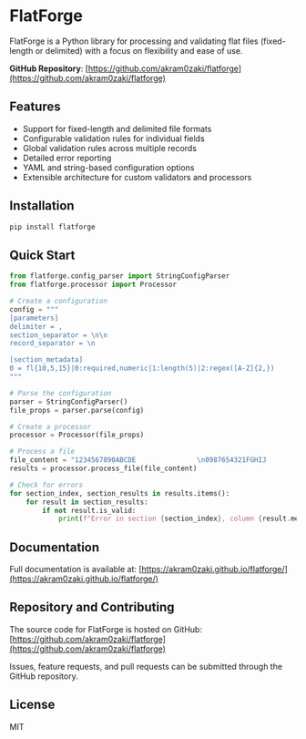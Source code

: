 ﻿# FlatForge

FlatForge is a Python library for processing and validating flat files (fixed-length or delimited) with a focus on flexibility and ease of use.

**GitHub Repository**: [https://github.com/akram0zaki/flatforge](https://github.com/akram0zaki/flatforge)

## Features

- Support for fixed-length and delimited file formats
- Configurable validation rules for individual fields
- Global validation rules across multiple records
- Detailed error reporting
- YAML and string-based configuration options
- Extensible architecture for custom validators and processors

## Installation

```bash
pip install flatforge
```

## Quick Start

```python
from flatforge.config_parser import StringConfigParser
from flatforge.processor import Processor

# Create a configuration
config = """
[parameters]
delimiter = ,
section_separator = \n\n
record_separator = \n

[section_metadata]
0 = fl{10,5,15}|0:required,numeric|1:length(5)|2:regex([A-Z]{2,})
"""

# Parse the configuration
parser = StringConfigParser()
file_props = parser.parse(config)

# Create a processor
processor = Processor(file_props)

# Process a file
file_content = "1234567890ABCDE               \n0987654321FGHIJ               "
results = processor.process_file(file_content)

# Check for errors
for section_index, section_results in results.items():
    for result in section_results:
        if not result.is_valid:
            print(f"Error in section {section_index}, column {result.message.column_index}: {result.message.text}")
```

## Documentation

Full documentation is available at: [https://akram0zaki.github.io/flatforge/](https://akram0zaki.github.io/flatforge/)

## Repository and Contributing

The source code for FlatForge is hosted on GitHub: [https://github.com/akram0zaki/flatforge](https://github.com/akram0zaki/flatforge)

Issues, feature requests, and pull requests can be submitted through the GitHub repository.

## License

MIT
